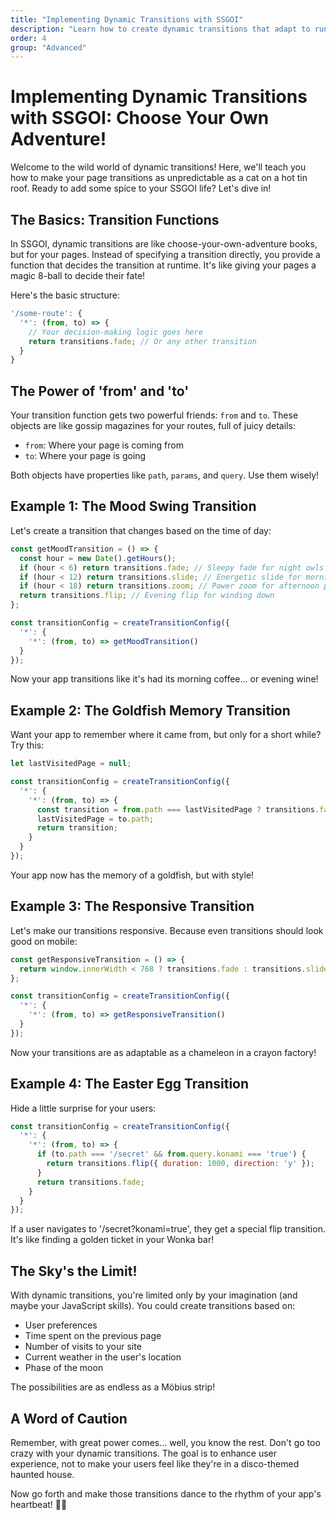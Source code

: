 ```yaml
---
title: "Implementing Dynamic Transitions with SSGOI"
description: "Learn how to create dynamic transitions that adapt to runtime conditions in your SSGOI-powered Svelte app"
order: 4
group: "Advanced"
---
```


# Implementing Dynamic Transitions with SSGOI: Choose Your Own Adventure!

Welcome to the wild world of dynamic transitions! Here, we'll teach you how to make your page transitions as unpredictable as a cat on a hot tin roof. Ready to add some spice to your SSGOI life? Let's dive in!

## The Basics: Transition Functions

In SSGOI, dynamic transitions are like choose-your-own-adventure books, but for your pages. Instead of specifying a transition directly, you provide a function that decides the transition at runtime. It's like giving your pages a magic 8-ball to decide their fate!

Here's the basic structure:

```javascript
'/some-route': {
  '*': (from, to) => {
    // Your decision-making logic goes here
    return transitions.fade; // Or any other transition
  }
}
```

## The Power of 'from' and 'to'

Your transition function gets two powerful friends: `from` and `to`. These objects are like gossip magazines for your routes, full of juicy details:

- `from`: Where your page is coming from
- `to`: Where your page is going

Both objects have properties like `path`, `params`, and `query`. Use them wisely!

## Example 1: The Mood Swing Transition

Let's create a transition that changes based on the time of day:

```javascript
const getMoodTransition = () => {
  const hour = new Date().getHours();
  if (hour < 6) return transitions.fade; // Sleepy fade for night owls
  if (hour < 12) return transitions.slide; // Energetic slide for morning people
  if (hour < 18) return transitions.zoom; // Power zoom for afternoon productivity
  return transitions.flip; // Evening flip for winding down
};

const transitionConfig = createTransitionConfig({
  '*': {
    '*': (from, to) => getMoodTransition()
  }
});
```

Now your app transitions like it's had its morning coffee... or evening wine!

## Example 2: The Goldfish Memory Transition

Want your app to remember where it came from, but only for a short while? Try this:

```javascript
let lastVisitedPage = null;

const transitionConfig = createTransitionConfig({
  '*': {
    '*': (from, to) => {
      const transition = from.path === lastVisitedPage ? transitions.fade : transitions.slide;
      lastVisitedPage = to.path;
      return transition;
    }
  }
});
```

Your app now has the memory of a goldfish, but with style!

## Example 3: The Responsive Transition

Let's make our transitions responsive. Because even transitions should look good on mobile:

```javascript
const getResponsiveTransition = () => {
  return window.innerWidth < 768 ? transitions.fade : transitions.slide;
};

const transitionConfig = createTransitionConfig({
  '*': {
    '*': (from, to) => getResponsiveTransition()
  }
});
```

Now your transitions are as adaptable as a chameleon in a crayon factory!

## Example 4: The Easter Egg Transition

Hide a little surprise for your users:

```javascript
const transitionConfig = createTransitionConfig({
  '*': {
    '*': (from, to) => {
      if (to.path === '/secret' && from.query.konami === 'true') {
        return transitions.flip({ duration: 1000, direction: 'y' });
      }
      return transitions.fade;
    }
  }
});
```

If a user navigates to '/secret?konami=true', they get a special flip transition. It's like finding a golden ticket in your Wonka bar!

## The Sky's the Limit!

With dynamic transitions, you're limited only by your imagination (and maybe your JavaScript skills). You could create transitions based on:

- User preferences
- Time spent on the previous page
- Number of visits to your site
- Current weather in the user's location
- Phase of the moon

The possibilities are as endless as a Möbius strip!

## A Word of Caution

Remember, with great power comes... well, you know the rest. Don't go too crazy with your dynamic transitions. The goal is to enhance user experience, not to make your users feel like they're in a disco-themed haunted house.

Now go forth and make those transitions dance to the rhythm of your app's heartbeat! 🕺💃
